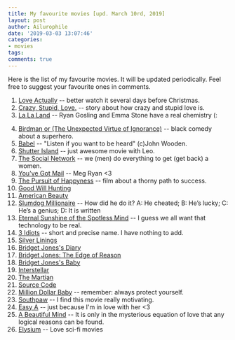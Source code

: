 ```yaml
---
title: My favourite movies [upd. March 10rd, 2019]
layout: post
author: Ailurophile
date: '2019-03-03 13:07:46'
categories:
- movies
tags:
comments: true
---
```


Here is the list of my favourite movies.
It will be updated periodically.
Feel free to suggest your favourite ones in comments.

01. [Love Actually](https://www.imdb.com/title/tt0314331/) -- better watch it several days before Christmas.
02. [Crazy, Stupid, Love.](https://www.imdb.com/title/tt1570728/) -- story about how crazy and stupid love is. 
03. [La La Land](https://www.imdb.com/title/tt3783958/) -- Ryan Gosling and Emma Stone have a real chemistry (:
<!--more-->
04. [Birdman or (The Unexpected Virtue of Ignorance)](https://www.imdb.com/title/tt2562232/) -- black comedy about a superhero.
05. [Babel](https://www.imdb.com/title/tt0449467/) -- "Listen if you want to be heard" (c)John Wooden.
06. [Shutter Island](https://www.imdb.com/title/tt1130884/) -- just awesome movie with Leo.
07. [The Social Network](https://www.imdb.com/title/tt1285016/) -- we (men) do everything to get (get back) a women.
08. [You've Got Mail](https://www.imdb.com/title/tt0128853/) -- Meg Ryan <3
09. [The Pursuit of Happyness](https://www.imdb.com/title/tt0454921/) -- film about a thorny path to success.
10. [Good Will Hunting](https://www.imdb.com/title/tt0119217/)
11. [American Beauty](https://www.imdb.com/title/tt0169547/)
12. [Slumdog Millionaire](https://www.imdb.com/title/tt1010048/) -- How did he do it? A: He cheated; B: He’s lucky; C: He’s a genius; D: It is written
13. [Eternal Sunshine of the Spotless Mind](https://www.imdb.com/title/tt0338013/) -- I guess we all want that technology to be real.
14. [3 Idiots](https://www.imdb.com/title/tt1187043/) -- short and precise name. I have nothing to add.
15. [Silver Linings](https://www.imdb.com/title/tt1045658/)
16. [Bridget Jones's Diary](https://www.imdb.com/title/tt0243155/)
17. [Bridget Jones: The Edge of Reason](https://www.imdb.com/title/tt0317198/)
18. [Bridget Jones's Baby](https://www.imdb.com/title/tt1473832/)
19. [Interstellar](https://www.imdb.com/title/tt0816692/)
20. [The Martian](https://www.imdb.com/title/tt3659388/)
21. [Source Code](https://www.imdb.com/title/tt0945513/)
22. [Million Dollar Baby](https://www.imdb.com/title/tt0405159/) -- remember: always protect yourself.
23. [Southpaw](https://www.imdb.com/title/tt1798684/) -- I find this movie really motivating.
24. [Easy A](https://www.imdb.com/title/tt1282140/) -- just because I'm in love with her <3
25. [A Beautiful Mind](https://www.imdb.com/title/tt0268978/) -- It is only in the mysterious equation of love that any logical reasons can be found.
26. [Elysium](https://www.imdb.com/title/tt1535108/) -- Love sci-fi movies